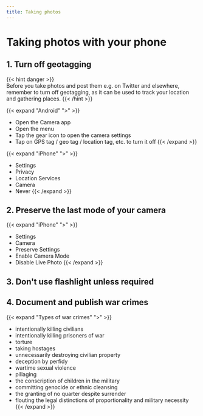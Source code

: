 ```yaml
---
title: Taking photos
---
```


# Taking photos with your phone


## 1. Turn off geotagging

{{< hint danger >}}  
Before you take photos and post them e.g. on Twitter and elsewhere, remember to turn off geotagging, as it can be used to track your location and gathering places.
{{< /hint >}}

{{< expand "Android" ">" >}}
- Open the Camera app
- Open the menu
- Tap the gear icon to open the camera settings
- Tap on GPS tag / geo tag / location tag, etc. to turn it off
{{< /expand >}}

{{< expand "iPhone" ">" >}}
- Settings
- Privacy
- Location Services
- Camera
- Never
{{< /expand >}}

## 2. Preserve the last mode of your camera

{{< expand "iPhone" ">" >}}
- Settings
- Camera
- Preserve Settings
- Enable Camera Mode
- Disable Live Photo
{{< /expand >}}

## 3. Don't use flashlight unless required

## 4. Document and publish war crimes

{{< expand "Types of war crimes" ">" >}}
- intentionally killing civilians 
- intentionally killing prisoners of war
- torture
- taking hostages
- unnecessarily destroying civilian property
- deception by perfidy
- wartime sexual violence
- pillaging
- the conscription of children in the military
- committing genocide or ethnic cleansing
- the granting of no quarter despite surrender
- flouting the legal distinctions of proportionality and military necessity
{{< /expand >}}
